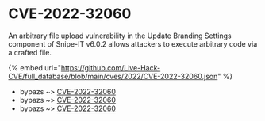 # CVE-2022-32060

An arbitrary file upload vulnerability in the Update Branding Settings component of Snipe-IT v6.0.2 allows attackers to execute arbitrary code via a crafted file.

{% embed url="https://github.com/Live-Hack-CVE/full_database/blob/main/cves/2022/CVE-2022-32060.json" %}


* bypazs ~> [CVE-2022-32060](https://www.alice-snow.ru/2022/database/cve-2022-32060/cve-2022-32060-bypazs)
* bypazs ~> [CVE-2022-32060](https://www.alice-snow.ru/2022/database/cve-2022-32060/cve-2022-32060-bypazs)
* bypazs ~> [CVE-2022-32060](https://www.alice-snow.ru/2022/database/cve-2022-32060/cve-2022-32060-bypazs)